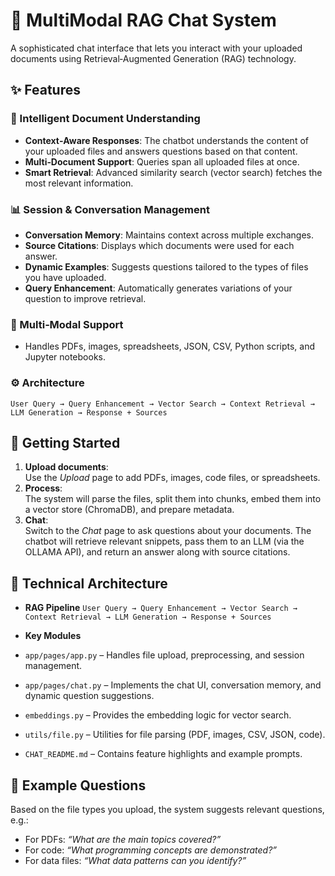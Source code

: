 # 🤖 MultiModal RAG Chat System

A sophisticated chat interface that lets you interact with your uploaded documents using Retrieval‑Augmented Generation (RAG) technology.

## ✨ Features

### 🧠 Intelligent Document Understanding
- **Context‑Aware Responses**: The chatbot understands the content of your uploaded files and answers questions based on that content.
- **Multi‑Document Support**: Queries span all uploaded files at once.
- **Smart Retrieval**: Advanced similarity search (vector search) fetches the most relevant information.

### 📊 Session & Conversation Management
- **Conversation Memory**: Maintains context across multiple exchanges.
- **Source Citations**: Displays which documents were used for each answer.
- **Dynamic Examples**: Suggests questions tailored to the types of files you have uploaded.
- **Query Enhancement**: Automatically generates variations of your question to improve retrieval.

### 🧬 Multi‑Modal Support
- Handles PDFs, images, spreadsheets, JSON, CSV, Python scripts, and Jupyter notebooks.

### ⚙️ Architecture
```User Query → Query Enhancement → Vector Search → Context Retrieval → LLM Generation → Response + Sources```

## 🚀 Getting Started

1. **Upload documents**:  
   Use the *Upload* page to add PDFs, images, code files, or spreadsheets.
2. **Process**:  
   The system will parse the files, split them into chunks, embed them into a vector store (ChromaDB), and prepare metadata.
3. **Chat**:  
   Switch to the *Chat* page to ask questions about your documents. The chatbot will retrieve relevant snippets, pass them to an LLM (via the OLLAMA API), and return an answer along with source citations.

## 🔧 Technical Architecture

- **RAG Pipeline**
  ```User Query → Query Enhancement → Vector Search → Context Retrieval → LLM Generation → Response + Sources```

- **Key Modules**
 -  `app/pages/app.py` – Handles file upload, preprocessing, and session management.
 - `app/pages/chat.py` – Implements the chat UI, conversation memory, and dynamic question suggestions.
 - `embeddings.py` – Provides the embedding logic for vector search.
 - `utils/file.py` – Utilities for file parsing (PDF, images, CSV, JSON, code).
 - `CHAT_README.md` – Contains feature highlights and example prompts.

## 📜 Example Questions

Based on the file types you upload, the system suggests relevant questions, e.g.:

- For PDFs: *“What are the main topics covered?”*
- For code: *“What programming concepts are demonstrated?”*
- For data files: *“What data patterns can you identify?”*
